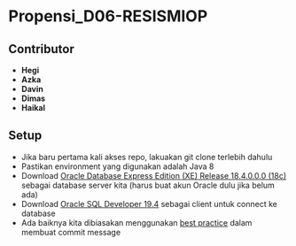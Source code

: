 # Propensi_D06-RESISMIOP
## Contributor
* **Hegi**
* **Azka**
* **Davin**
* **Dimas**
* **Haikal**

## Setup
* Jika baru pertama kali akses repo, lakuakan git clone terlebih dahulu
* Pastikan environment yang digunakan adalah Java 8
* Download [Oracle Database Express Edition (XE) Release 18.4.0.0.0 (18c)](https://www.oracle.com/database/technologies/xe-downloads.html) sebagai database server kita (harus buat akun Oracle dulu jika belum ada)
* Download [Oracle SQL Developer 19.4](https://www.oracle.com/tools/downloads/sqldev-downloads.html) sebagai client untuk connect ke database
* Ada baiknya kita dibiasakan menggunakan [best practice](http://karma-runner.github.io/0.10/dev/git-commit-msg.html) dalam membuat commit message

